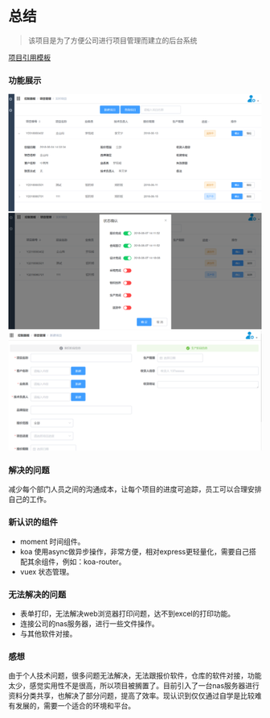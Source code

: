 # 总结
> 该项目是为了方便公司进行项目管理而建立的后台系统 

[项目引用模板](https://github.com/PanJiaChen/vueAdmin-template/blob/master/README-zh.md)
### 功能展示
![](./readmeImg/01.png)
![](./readmeImg/02.png)
![](./readmeImg/03.png)

### 解决的问题
减少每个部门人员之间的沟通成本，让每个项目的进度可追踪，员工可以合理安排自己的工作。

### 新认识的组件
- moment 时间组件。
- koa 使用async做异步操作，非常方便，相对express更轻量化，需要自己搭配其余组件，例如：koa-router。
- vuex 状态管理。

### 无法解决的问题
- 表单打印，无法解决web浏览器打印问题，达不到excel的打印功能。
- 连接公司的nas服务器，进行一些文件操作。
- 与其他软件对接。

### 感想
由于个人技术问题，很多问题无法解决，无法跟报价软件，仓库的软件对接，功能太少，感觉实用性不是很高，所以项目被搁置了。目前引入了一台nas服务器进行资料分类共享，也解决了部分问题，提高了效率。现认识到仅仅通过自学是比较难有发展的，需要一个适合的环境和平台。